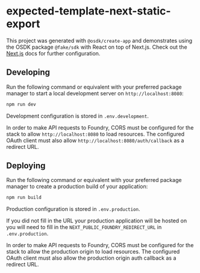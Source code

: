 # expected-template-next-static-export

This project was generated with `@osdk/create-app` and demonstrates using the OSDK package `@fake/sdk` with React on top of Next.js. Check out the [Next.js](https://nextjs.org/docs) docs for further configuration.

## Developing

Run the following command or equivalent with your preferred package manager to start a local development server on `http://localhost:8080`:

```sh
npm run dev
```

Development configuration is stored in `.env.development`.

In order to make API requests to Foundry, CORS must be configured for the stack to allow `http://localhost:8080` to load resources. The configured OAuth client must also allow `http://localhost:8080/auth/callback` as a redirect URL.

## Deploying

Run the following command or equivalent with your preferred package manager to create a production build of your application:

```sh
npm run build
```

Production configuration is stored in `.env.production`.

If you did not fill in the URL your production application will be hosted on you will need to fill in the `NEXT_PUBLIC_FOUNDRY_REDIRECT_URL` in `.env.production`.

In order to make API requests to Foundry, CORS must be configured for the stack to allow the production origin to load resources. The configured OAuth client must also allow the production origin auth callback as a redirect URL.
